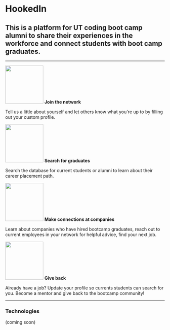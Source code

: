 # HookedIn 



## This is a platform for UT coding boot camp alumni to share their experiences in the workforce and connect students with boot camp graduates. 

---------
<p>
<img src="https://github.com/jflook10/UTAlumni/blob/master/public/assets/form.png" width="120" />
<b> Join the network </b>
</p>
 Tell us a little about yourself and let others know what you're up to by filling out your custom profile. 

<p>
<img src="https://github.com/jflook10/UTAlumni/blob/master/public/assets/search.png" width="120" />
<b> Search for graduates </b>
</p>
 Search the database for current students or alumni to learn about their career placement path. 

</p>
<img src="https://github.com/jflook10/UTAlumni/blob/master/public/assets/conversation.png" width="120" />
<b> Make connections at companies </b>
</p>
 Learn about companies who have hired bootcamp graduates, reach out to current employees in your network for helpful advice, find your next job. 
<P>
<img src="https://github.com/jflook10/UTAlumni/blob/master/public/assets/search.png" width="120" />
<b> Give back </b>
</p>
Already have a job? Update your profile so currents students can search for you. Become a mentor and give back to the bootcamp community! 



------

### Technologies

(coming soon)
